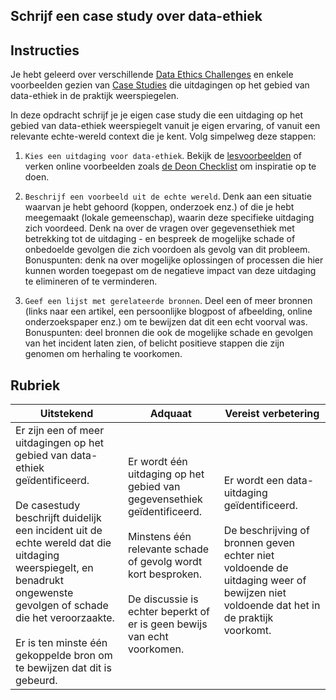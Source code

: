 ## Schrijf een case study over data-ethiek

## Instructies

Je hebt geleerd over verschillende [Data Ethics Challenges](../README.md#2-ethics-challenges) en enkele voorbeelden gezien van [Case Studies](../README.md#3-case-studies) die uitdagingen op het gebied van data-ethiek in de praktijk weerspiegelen.

In deze opdracht schrijf je je eigen case study die een uitdaging op het gebied van data-ethiek weerspiegelt vanuit je eigen ervaring, of vanuit een relevante echte-wereld context die je kent. Volg simpelweg deze stappen:

1. `Kies een uitdaging voor data-ethiek`. Bekijk de [lesvoorbeelden](../README.md#2-ethics-challenges) of verken online voorbeelden zoals [de Deon Checklist](https://deon.drivendata.org/examples/) om inspiratie op te doen.

2. `Beschrijf een voorbeeld uit de echte wereld`. Denk aan een situatie waarvan je hebt gehoord (koppen, onderzoek enz.) of die je hebt meegemaakt (lokale gemeenschap), waarin deze specifieke uitdaging zich voordeed. Denk na over de vragen over gegevensethiek met betrekking tot de uitdaging - en bespreek de mogelijke schade of onbedoelde gevolgen die zich voordoen als gevolg van dit probleem. Bonuspunten: denk na over mogelijke oplossingen of processen die hier kunnen worden toegepast om de negatieve impact van deze uitdaging te elimineren of te verminderen.

3. `Geef een lijst met gerelateerde bronnen`. Deel een of meer bronnen (links naar een artikel, een persoonlijke blogpost of afbeelding, online onderzoekspaper enz.) om te bewijzen dat dit een echt voorval was. Bonuspunten: deel bronnen die ook de mogelijke schade en gevolgen van het incident laten zien, of belicht positieve stappen die zijn genomen om herhaling te voorkomen.



## Rubriek

Uitstekend | Adquaat | Vereist verbetering
--- | --- | -- |
Er zijn een of meer uitdagingen op het gebied van data-ethiek geïdentificeerd. <br/> <br/> De casestudy beschrijft duidelijk een incident uit de echte wereld dat die uitdaging weerspiegelt, en benadrukt ongewenste gevolgen of schade die het veroorzaakte. <br/><br/> Er is ten minste één gekoppelde bron om te bewijzen dat dit is gebeurd. | Er wordt één uitdaging op het gebied van gegevensethiek geïdentificeerd. <br/><br/> Minstens één relevante schade of gevolg wordt kort besproken. <br/><br/> De discussie is echter beperkt of er is geen bewijs van echt voorkomen. | Er wordt een data-uitdaging geïdentificeerd. <br/><br/> De beschrijving of bronnen geven echter niet voldoende de uitdaging weer of bewijzen niet voldoende dat het in de praktijk voorkomt. |